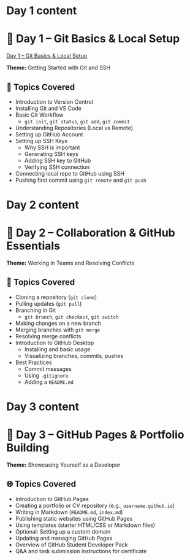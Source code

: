 ﻿# Day 1 content
# 📅 Day 1 – Git Basics & Local Setup
[Day 1 – Git Basics & Local Setup ](./day1.md)

**Theme:** Getting Started with Git and SSH
## 🔧 Topics Covered
- Introduction to Version Control
- Installing Git and VS Code
- Basic Git Workflow
  - `git init`, `git status`, `git add`, `git commit`
- Understanding Repositories (Local vs Remote)
- Setting up GitHub Account
- Setting up SSH Keys
  - Why SSH is important
  - Generating SSH keys
  - Adding SSH key to GitHub
  - Verifying SSH connection
- Connecting local repo to GitHub using SSH
- Pushing first commit using `git remote` and `git push`

# Day 2 content
# 📅 Day 2 – Collaboration & GitHub Essentials
**Theme:** Working in Teams and Resolving Conflicts

## 🤝 Topics Covered
- Cloning a repository (`git clone`)
- Pulling updates (`git pull`)
- Branching in Git
  - `git branch`, `git checkout`, `git switch`
- Making changes on a new branch
- Merging branches with `git merge`
- Resolving merge conflicts
- Introduction to GitHub Desktop
  - Installing and basic usage
  - Visualizing branches, commits, pushes
- Best Practices
  - Commit messages
  - Using `.gitignore`
  - Adding a `README.md`

# Day 3 content
# 📅 Day 3 – GitHub Pages & Portfolio Building
**Theme:** Showcasing Yourself as a Developer

## 🌐 Topics Covered
- Introduction to GitHub Pages
- Creating a portfolio or CV repository (e.g., `username.github.io`)
- Writing in Markdown (`README.md`, `index.md`)
- Publishing static websites using GitHub Pages
- Using templates (starter HTML/CSS or Markdown files)
- Optional: Setting up a custom domain
- Updating and managing GitHub Pages
- Overview of GitHub Student Developer Pack
- Q&A and task submission instructions for certificate
